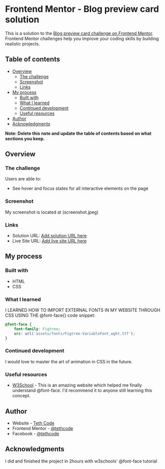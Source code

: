 # Frontend Mentor - Blog preview card solution

This is a solution to the [Blog preview card challenge on Frontend Mentor](https://www.frontendmentor.io/challenges/blog-preview-card-ckPaj01IcS). Frontend Mentor challenges help you improve your coding skills by building realistic projects. 

## Table of contents

- [Overview](#overview)
  - [The challenge](#the-challenge)
  - [Screenshot](#screenshot)
  - [Links](#links)
- [My process](#my-process)
  - [Built with](#built-with)
  - [What I learned](#what-i-learned)
  - [Continued development](#continued-development)
  - [Useful resources](#useful-resources)
- [Author](#author)
- [Acknowledgments](#acknowledgments)

**Note: Delete this note and update the table of contents based on what sections you keep.**

## Overview

### The challenge

Users are able to:

- See hover and focus states for all interactive elements on the page

### Screenshot

My screenshot is located at (screenshot.jpeg)


### Links

- Solution URL: [Add solution URL here](https://your-solution-url.com)
- Live Site URL: [Add live site URL here](https://your-live-site-url.com)

## My process

### Built with

- HTML
- CSS


### What I learned

I LEARNED HOW TO IMPORT EXTERNAL FONTS IN MY WEBSITE THROUGH CSS USING THE @font-face{}
code snippet:

```css
@font-face {
    font-family: Figtree;
    src: url('assets/fonts/Figtree-VariableFont_wght.ttf');
}
```

### Continued development

I would love to master the art of animation in CSS in the future.

### Useful resources

- [W3School](https://www.w3schools.com) - This is an amazing website which helped me finally understand @font-face. I'd recommend it to anyone still learning this concept.

## Author

- Website - [Teth Code](www.tethcode.rf.gd)
- Frontend Mentor - [@tethcode](https://www.frontendmentor.io/profile/tethcode)
- Facebook - [@tethcode](https://www.facebook.com/tethcode)


## Acknowledgments

I did and finished the project in 2hours with w3schools' @font-face tutorial